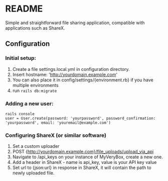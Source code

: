 # README

Simple and straightforward file sharing application, compatible with 
applications such as ShareX. 

## Configuration

### Initial setup:

1. Create a file settings.local.yml in configuration directory.
2. Insert hostname: 'http://yourdomain.example.com'
3. You can also place it in config/settings/{environment.rb} if you have multiple environments
4. run `rails db:migrate`

###  Adding a new user:

    rails console
    user = User.create(password: 'yourpassword', password_confirmation: 'yourpassword', email: 'youremail@example.com')

### Configuring ShareX (or similar software)

1. Set a custom uploader
2. POST {http://yourdomain.example.com}/file_uploads/upload_via_api
3. Navigate to /api_keys on your instance of MyVeryBox, create a new one.
4. Add a header in ShareX - name is api_key, value is your API key value
5. Set url to {json:url} in response in ShareX, it will contain the path to newly uploaded file. 